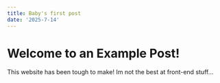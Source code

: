 ```yaml
---
title: Baby's first post
date: '2025-7-14'
---
```


# Welcome to an Example Post! 

This website has been tough to make! Im not the best at front-end stuff...
